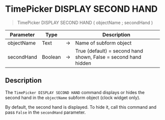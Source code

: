 # TimePicker DISPLAY SECOND HAND

> TimePicker DISPLAY SECOND HAND ( objectName ; secondHand )

| Parameter | Type |     | Description |
| --- | --- | --- | --- |
| objectName | Text | → | Name of subform object |
| secondHand | Boolean | → | True (default) = second hand shown, False = second hand hidden |

## Description

The `TimePicker DISPLAY SECOND HAND` command displays or hides the second hand in the `objectName` subform object (clock widget only).

By default, the second hand is displayed. To hide it, call this command and pass `False` in the `secondHand` parameter.
